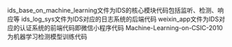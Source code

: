ids_base_on_machine_learning文件为IDS的核心模块代码包括监听、检测、响应等
ids_log_sys文件为IDS对应的日志系统的后端代码
weixin_app文件为IDS对应的认证系统的前端代码即微信小程序代码
Machine-Learning-on-CSIC-2010为机器学习检测模型训练代码
